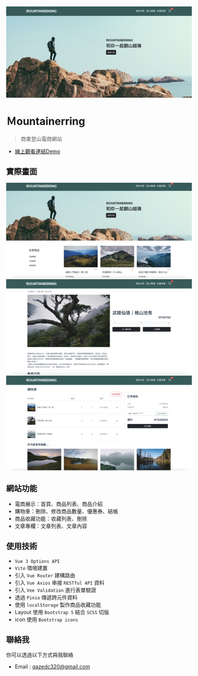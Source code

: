 ![GITHUB](https://github.com/lokf9527/Mountainerring2/blob/main/src/assets/pic/Mountainerring-01.png "圖片名稱")
# Ｍountainerring

> 商業登山電商網站
*  [線上觀看連結Demo](https://lokf9527.github.io/Mountainerring2/)

## 實際畫面

![GITHUB](https://github.com/lokf9527/Mountainerring2/blob/main/src/assets/pic/Mountainerring-04.png "圖片名稱")
![GITHUB](https://github.com/lokf9527/Mountainerring2/blob/main/src/assets/pic/Mountainerring-02.png "圖片名稱")
![GITHUB](https://github.com/lokf9527/Mountainerring2/blob/main/src/assets/pic/Mountainerring-03.png "圖片名稱")

## 網站功能

* 電商展示：首頁、商品列表、商品介紹
* 購物車：刪除、修改商品數量、優惠券、結帳
* 商品收藏功能：收藏列表、刪除
* 文章專欄：文章列表、文章內容

## 使用技術

* `Vue 3 Options API`
* `Vite` 環境建置
* 引入 `Vue Router` 建構路由
* 引入 `Vue Axios` 串接 `RESTful API` 資料
* 引入 `Vee Validation` 進行表單驗證
* 透過 `Pinia` 傳遞跨元件資料
* 使用 `localStorage` 製作商品收藏功能
* Layout 使用 `Bootstrap 5` 結合 `SCSS` 切版
* icon 使用 `Bootstrap icons`

## 聯絡我

你可以透過以下方式與我聯絡
* Email : qazedc320@gmail.com
